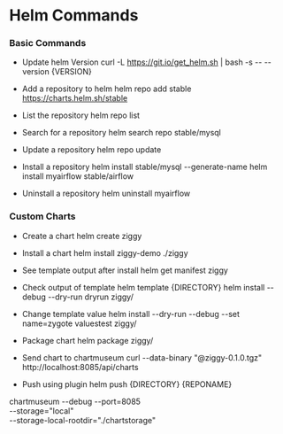 # Helm Commands 



### Basic Commands

- Update helm Version
  curl -L https://git.io/get_helm.sh | bash -s -- --version {VERSION}

- Add a repository to helm
  helm repo add stable https://charts.helm.sh/stable

- List the repository
  helm repo list 

- Search for a repository
  helm search repo stable/mysql

- Update a repository
  helm repo update

- Install a repository
  helm install stable/mysql --generate-name
  helm install myairflow stable/airflow

- Uninstall a repository
  helm uninstall myairflow


### Custom Charts

- Create a chart
  helm create ziggy

- Install a chart
  helm install ziggy-demo ./ziggy

- See template output after install
  helm get manifest ziggy

- Check output of template
  helm template {DIRECTORY}
  helm install --debug --dry-run dryrun ziggy/

- Change template value
  helm install --dry-run --debug --set name=zygote valuestest ziggy/

- Package chart 
  helm package ziggy/

- Send chart to chartmuseum
  curl --data-binary "@ziggy-0.1.0.tgz" http://localhost:8085/api/charts

- Push using plugin
  helm push {DIRECTORY} {REPONAME}

chartmuseum --debug --port=8085 \
  --storage="local" \
  --storage-local-rootdir="./chartstorage"


